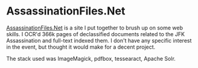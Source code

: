 # AssassinationFiles.Net

[AssassinationFiles.Net][] is a site I put together to brush up on some web skills.  I OCR'd 366k pages of declassified documents related to the JFK Assassination and full-text indexed them.  I don't have any specific interest in the event, but thought it would make for a decent project. 

The stack used was ImageMagick, pdfbox, tessearact, Apache Solr. 


[AssassinationFiles.Net]: https://assassinationfiles.net

